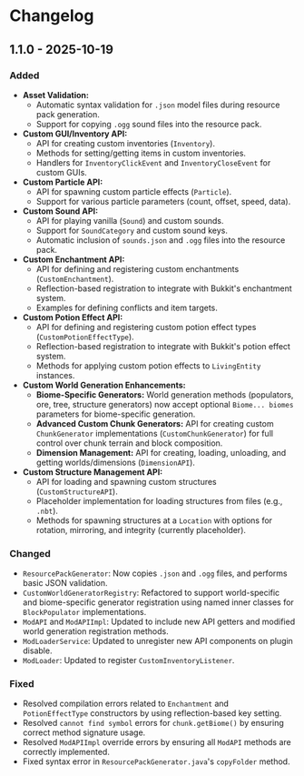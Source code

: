 # Changelog

## 1.1.0 - 2025-10-19

### Added

*   **Asset Validation:**
    *   Automatic syntax validation for `.json` model files during resource pack generation.
    *   Support for copying `.ogg` sound files into the resource pack.
*   **Custom GUI/Inventory API:**
    *   API for creating custom inventories (`Inventory`).
    *   Methods for setting/getting items in custom inventories.
    *   Handlers for `InventoryClickEvent` and `InventoryCloseEvent` for custom GUIs.
*   **Custom Particle API:**
    *   API for spawning custom particle effects (`Particle`).
    *   Support for various particle parameters (count, offset, speed, data).
*   **Custom Sound API:**
    *   API for playing vanilla (`Sound`) and custom sounds.
    *   Support for `SoundCategory` and custom sound keys.
    *   Automatic inclusion of `sounds.json` and `.ogg` files into the resource pack.
*   **Custom Enchantment API:**
    *   API for defining and registering custom enchantments (`CustomEnchantment`).
    *   Reflection-based registration to integrate with Bukkit's enchantment system.
    *   Examples for defining conflicts and item targets.
*   **Custom Potion Effect API:**
    *   API for defining and registering custom potion effect types (`CustomPotionEffectType`).
    *   Reflection-based registration to integrate with Bukkit's potion effect system.
    *   Methods for applying custom potion effects to `LivingEntity` instances.
*   **Custom World Generation Enhancements:**
    *   **Biome-Specific Generators:** World generation methods (populators, ore, tree, structure generators) now accept optional `Biome... biomes` parameters for biome-specific generation.
    *   **Advanced Custom Chunk Generators:** API for creating custom `ChunkGenerator` implementations (`CustomChunkGenerator`) for full control over chunk terrain and block composition.
    *   **Dimension Management:** API for creating, loading, unloading, and getting worlds/dimensions (`DimensionAPI`).
*   **Custom Structure Management API:**
    *   API for loading and spawning custom structures (`CustomStructureAPI`).
    *   Placeholder implementation for loading structures from files (e.g., `.nbt`).
    *   Methods for spawning structures at a `Location` with options for rotation, mirroring, and integrity (currently placeholder).

### Changed

*   `ResourcePackGenerator`: Now copies `.json` and `.ogg` files, and performs basic JSON validation.
*   `CustomWorldGeneratorRegistry`: Refactored to support world-specific and biome-specific generator registration using named inner classes for `BlockPopulator` implementations.
*   `ModAPI` and `ModAPIImpl`: Updated to include new API getters and modified world generation registration methods.
*   `ModLoaderService`: Updated to unregister new API components on plugin disable.
*   `ModLoader`: Updated to register `CustomInventoryListener`.

### Fixed

*   Resolved compilation errors related to `Enchantment` and `PotionEffectType` constructors by using reflection-based key setting.
*   Resolved `cannot find symbol` errors for `chunk.getBiome()` by ensuring correct method signature usage.
*   Resolved `ModAPIImpl` override errors by ensuring all `ModAPI` methods are correctly implemented.
*   Fixed syntax error in `ResourcePackGenerator.java`'s `copyFolder` method.
